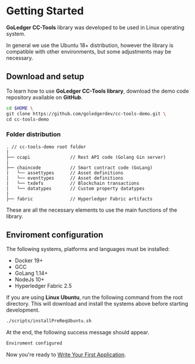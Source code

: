 # Getting Started



**GoLedger CC-Tools** library was developed to be used in Linux operating system.

In general we use the Ubuntu 18+ distribution, however the library is compatible with other environments, but some adjustments may be necessary.

## Download and setup 

To learn how to use **GoLedger CC-Tools library**, download the demo code repository available on **GitHub**.

```sh
cd $HOME \
git clone https://github.com/goledgerdev/cc-tools-demo.git \
cd cc-tools-demo
```

### Folder distribution

```
. // cc-tools-demo root folder 
|          
├── ccapi               // Rest API code (Golang Gin server) 
|
├── chaincode           // Smart contract code (GoLang) 
|   └── assettypes      // Asset definitions
|   └── eventtypes      // Asset definitions 
|   └── txdefs          // Blockchain transactions 
|   └── datatypes       // Custom property datatypes 
|
├── fabric              // Hyperledger Fabric artifacts 
```

These are all the necessary elements to use the main functions of the library.

## Enviroment configuration

The following systems, platforms and languages ​​must be installed:

- Docker 19+
- GCC
- GoLang 1.14+
- NodeJs 10+
- Hyperledger Fabric 2.5

If you are using **Linux Ubuntu**, run the following command from the root directory. This will download and install the systems above before starting development.

```sh
./scripts/installPreReqUbuntu.sh
```

At the end, the following success message should appear.

```sh
Enviroment configured
```

Now you're ready to [Write Your First Application](tutorials.md).